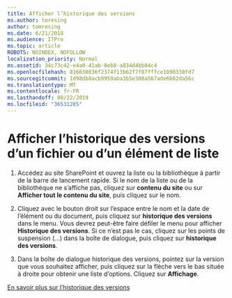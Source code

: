 ```yaml
---
title: Afficher l’historique des versions
ms.author: toresing
author: tomresing
ms.date: 6/21/2018
ms.audience: ITPro
ms.topic: article
ROBOTS: NOINDEX, NOFOLLOW
localization_priority: Normal
ms.assetid: 34c73c42-e4a0-41ab-8eb8-a834d4bb04c4
ms.openlocfilehash: 816638036f2374f13b62f7f87fffce1090338fd7
ms.sourcegitcommit: 1d98db8acb9959aba3b5e308a567ade6b62da56c
ms.translationtype: MT
ms.contentlocale: fr-FR
ms.lasthandoff: 08/22/2019
ms.locfileid: "36531285"
---
```

# <a name="view-version-history-of-a-file-or-list-item"></a>Afficher l’historique des versions d’un fichier ou d’un élément de liste

1. Accédez au site SharePoint et ouvrez la liste ou la bibliothèque à partir de la barre de lancement rapide. Si le nom de la liste ou de la bibliothèque ne s’affiche pas, cliquez sur **contenu du site** ou sur **Afficher tout le contenu du site**, puis cliquez sur le nom.
    
2. Cliquez avec le bouton droit sur l’espace entre le nom et la date de l’élément ou du document, puis cliquez sur **historique des versions** dans le menu. Vous devrez peut-être faire défiler le menu pour afficher **Historique des versions**. Si ce n’est pas le cas, cliquez sur les points de suspension (...) dans la boîte de dialogue, puis cliquez sur **historique des versions**.
    
3. Dans la boîte de dialogue historique des versions, pointez sur la version que vous souhaitez afficher, puis cliquez sur la flèche vers le bas située à droite pour obtenir une liste d’options. Cliquez sur **Affichage**.
    
[En savoir plus sur l’historique des versions](https://go.microsoft.com/fwlink/?linkid=875709)
  

